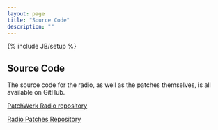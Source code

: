 ```yaml
---
layout: page
title: "Source Code"
description: ""
---
```

{% include JB/setup %}

## Source Code

The source code for the radio, as well as the patches themselves, is all available on GitHub.

[PatchWerk Radio repository](https://github.com/rumblesan/PatchWerk-Radio)

[Radio Patches Repository](https://github.com/rumblesan/Radio-Patches)

